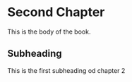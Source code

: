 # Second Chapter

This is the body of the book.

## Subheading

This is the first subheading od chapter 2
